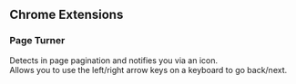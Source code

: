 ## Chrome Extensions

### Page Turner
Detects in page pagination and notifies you via an icon.  
Allows you to use the left/right arrow keys on a keyboard to go back/next.

